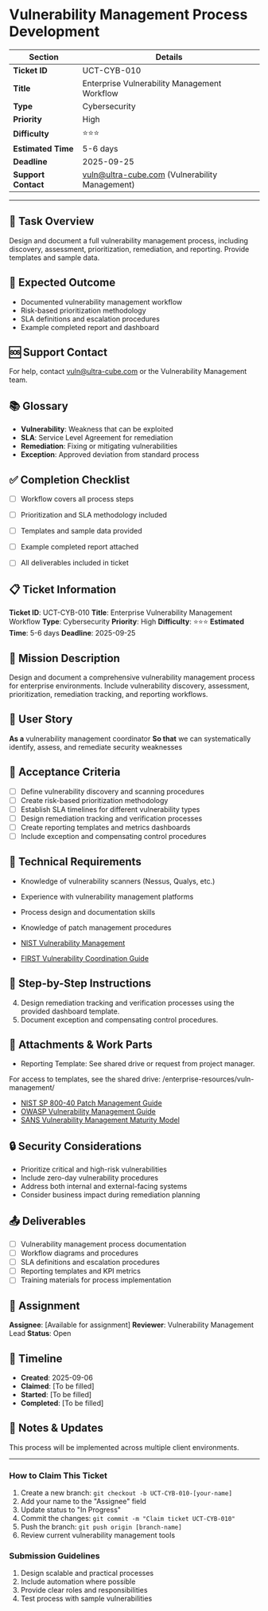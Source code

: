 # Vulnerability Management Process Development

| Section                | Details                                                      |
|------------------------|--------------------------------------------------------------|
| **Ticket ID**          | UCT-CYB-010                                                  |
| **Title**              | Enterprise Vulnerability Management Workflow                 |
| **Type**               | Cybersecurity                                                |
| **Priority**           | High                                                         |
| **Difficulty**         | ⭐⭐⭐                                                         |
| **Estimated Time**     | 5-6 days                                                     |
| **Deadline**           | 2025-09-25                                                   |
| **Support Contact**    | vuln@ultra-cube.com (Vulnerability Management)               |

---

## 📝 Task Overview
Design and document a full vulnerability management process, including discovery, assessment, prioritization, remediation, and reporting. Provide templates and sample data.

## 🎯 Expected Outcome
- Documented vulnerability management workflow
- Risk-based prioritization methodology
- SLA definitions and escalation procedures
- Example completed report and dashboard

## 🆘 Support Contact
For help, contact vuln@ultra-cube.com or the Vulnerability Management team.

## 📚 Glossary
- **Vulnerability**: Weakness that can be exploited
- **SLA**: Service Level Agreement for remediation
- **Remediation**: Fixing or mitigating vulnerabilities
- **Exception**: Approved deviation from standard process

## ✅ Completion Checklist
- [ ] Workflow covers all process steps
- [ ] Prioritization and SLA methodology included
- [ ] Templates and sample data provided
- [ ] Example completed report attached
- [ ] All deliverables included in ticket


## 📋 Ticket Information

**Ticket ID**: UCT-CYB-010
**Title**: Enterprise Vulnerability Management Workflow
**Type**: Cybersecurity
**Priority**: High
**Difficulty**: ⭐⭐⭐
**Estimated Time**: 5-6 days
**Deadline**: 2025-09-25
## 🎯 Mission Description

Design and document a comprehensive vulnerability management process for enterprise environments. Include vulnerability discovery, assessment, prioritization, remediation tracking, and reporting workflows.

## 👤 User Story

**As a** vulnerability management coordinator
**So that** we can systematically identify, assess, and remediate security weaknesses

## 📝 Acceptance Criteria
- [ ] Define vulnerability discovery and scanning procedures
- [ ] Create risk-based prioritization methodology
- [ ] Establish SLA timelines for different vulnerability types
- [ ] Design remediation tracking and verification processes
- [ ] Create reporting templates and metrics dashboards
- [ ] Include exception and compensating control procedures
## 🔧 Technical Requirements

- Knowledge of vulnerability scanners (Nessus, Qualys, etc.)
- Experience with vulnerability management platforms
- Process design and documentation skills
- Knowledge of patch management procedures

- [NIST Vulnerability Management](https://csrc.nist.gov/publications/detail/sp/800-40/rev-3/final)
- [FIRST Vulnerability Coordination Guide](https://www.first.org/global/sigs/vulnerability-coordination)
## 📝 Step-by-Step Instructions

4. Design remediation tracking and verification processes using the provided dashboard template.
6. Document exception and compensating control procedures.

## 📎 Attachments & Work Parts
- Reporting Template: See shared drive or request from project manager.

For access to templates, see the shared drive: /enterprise-resources/vuln-management/

- [NIST SP 800-40 Patch Management Guide](https://csrc.nist.gov/publications/detail/sp/800-40/rev-3/final)
- [OWASP Vulnerability Management Guide](https://owasp.org/)
- [SANS Vulnerability Management Maturity Model](https://www.sans.org/)

## 🔒 Security Considerations

- Prioritize critical and high-risk vulnerabilities
- Include zero-day vulnerability procedures
- Address both internal and external-facing systems
- Consider business impact during remediation planning

## 📤 Deliverables

- [ ] Vulnerability management process documentation
- [ ] Workflow diagrams and procedures
- [ ] SLA definitions and escalation procedures
- [ ] Reporting templates and KPI metrics
- [ ] Training materials for process implementation

## 👥 Assignment

**Assignee**: [Available for assignment]
**Reviewer**: Vulnerability Management Lead
**Status**: Open

## 📅 Timeline

- **Created**: 2025-09-06
- **Claimed**: [To be filled]
- **Started**: [To be filled]
- **Completed**: [To be filled]

## 💬 Notes & Updates

This process will be implemented across multiple client environments.

---

### How to Claim This Ticket

1. Create a new branch: `git checkout -b UCT-CYB-010-[your-name]`
2. Add your name to the "Assignee" field
3. Update status to "In Progress"
4. Commit the changes: `git commit -m "Claim ticket UCT-CYB-010"`
5. Push the branch: `git push origin [branch-name]`
6. Review current vulnerability management tools

### Submission Guidelines

1. Design scalable and practical processes
2. Include automation where possible
3. Provide clear roles and responsibilities
4. Test process with sample vulnerabilities
